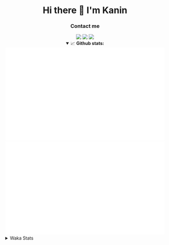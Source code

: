 <div align="center">
 <h1>Hi there 👋 I'm Kanin</h1>
 <h3>Contact me</h3>
 <a href="mailto:im@kanin.dev"><img src="https://img.shields.io/badge/gmail-%23D14836.svg?&style=for-the-badge&logo=gmail&logoColor=white"/></a>
 <a href="https://twitter.com/KaninDev"><img src="https://img.shields.io/badge/twitter-%231DA1F2.svg?&style=for-the-badge&logo=twitter&logoColor=white"/></a>
 <a href="https://www.linkedin.com/in/KaninDev"><img src="https://img.shields.io/badge/linkedin-%230077B5.svg?&style=for-the-badge&logo=linkedin&logoColor=white"/></a>
<details open>
  <summary>📈 <b>Github stats:</b></summary>
  <img src="https://github.com/Kanin/Kanin/blob/master/scripts/GitHubStats/generated/overview.svg"/>
  <img src="https://github.com/Kanin/Kanin/blob/master/scripts/GitHubStats/generated/languages.svg"/>
</details>
</div>

<details>
 <summary>Waka Stats</summary>

<!--START_SECTION:waka-->
![Profile Views](http://img.shields.io/badge/Profile%20Views-36-blue)

![Lines of code](https://img.shields.io/badge/From%20Hello%20World%20I%27ve%20Written-787044%20lines%20of%20code-blue)

**🐱 My Github Data** 

> 🏆 311 Contributions in the Year 2020
 > 
> 📦 6.9 kB Used in Github's Storage 
 > 
> 🚫 Not Opted to Hire
 > 
> 📜 7 Public Repositories
 > 
> 🔑 3 Private Repositories 

**I'm an Early 🐤** 

```text
🌞 Morning    87 commits     ██████░░░░░░░░░░░░░░░░░░░   24.58% 
🌆 Daytime    123 commits    ████████░░░░░░░░░░░░░░░░░   34.75% 
🌃 Evening    80 commits     █████░░░░░░░░░░░░░░░░░░░░   22.6% 
🌙 Night      64 commits     ████░░░░░░░░░░░░░░░░░░░░░   18.08%

```
📅 **I'm Most Productive on Sunday** 

```text
Monday       61 commits     ████░░░░░░░░░░░░░░░░░░░░░   17.23% 
Tuesday      44 commits     ███░░░░░░░░░░░░░░░░░░░░░░   12.43% 
Wednesday    51 commits     ███░░░░░░░░░░░░░░░░░░░░░░   14.41% 
Thursday     34 commits     ██░░░░░░░░░░░░░░░░░░░░░░░   9.6% 
Friday       43 commits     ███░░░░░░░░░░░░░░░░░░░░░░   12.15% 
Saturday     46 commits     ███░░░░░░░░░░░░░░░░░░░░░░   12.99% 
Sunday       75 commits     █████░░░░░░░░░░░░░░░░░░░░   21.19%

```


📊 **This Week I Spent My Time On** 

```text
⌚︎ Time Zone: America/New_York

💬 Programming Languages: 
SCSS                     10 hrs 10 mins      ██████████░░░░░░░░░░░░░░░   41.62% 
JSON                     6 hrs 24 mins       ██████░░░░░░░░░░░░░░░░░░░   26.22% 
Python                   5 hrs 34 mins       █████░░░░░░░░░░░░░░░░░░░░   22.83% 
JavaScript               1 hr 48 mins        █░░░░░░░░░░░░░░░░░░░░░░░░   7.39% 
Log File                 7 mins              ░░░░░░░░░░░░░░░░░░░░░░░░░   0.51%

🔥 Editors: 
IntelliJ                 18 hrs 30 mins      ███████████████████░░░░░░   75.77% 
PyCharm                  5 hrs 55 mins       ██████░░░░░░░░░░░░░░░░░░░   24.23%

🐱‍💻 Projects: 
Discord-chat-replica     8 hrs 2 mins        ████████░░░░░░░░░░░░░░░░░   32.92% 
Kanin                    7 hrs 48 mins       ████████░░░░░░░░░░░░░░░░░   31.95% 
Naila.py                 3 hrs 48 mins       ████░░░░░░░░░░░░░░░░░░░░░   15.58% 
My Theme                 2 hrs 38 mins       ██░░░░░░░░░░░░░░░░░░░░░░░   10.79% 
DenBot                   1 hr 41 mins        █░░░░░░░░░░░░░░░░░░░░░░░░   6.93%

💻 Operating System: 
Linux                    21 hrs 47 mins      ██████████████████████░░░   89.21% 
Windows                  2 hrs 38 mins       ██░░░░░░░░░░░░░░░░░░░░░░░   10.79%

```

**I Mostly Code in Python** 

```text
Python                   17 repos            ███████████████████░░░░░░   77.27% 
JavaScript               2 repos             ██░░░░░░░░░░░░░░░░░░░░░░░   9.09% 
Kotlin                   1 repo              █░░░░░░░░░░░░░░░░░░░░░░░░   4.55% 
HTML                     1 repo              █░░░░░░░░░░░░░░░░░░░░░░░░   4.55% 
Java                     1 repo              █░░░░░░░░░░░░░░░░░░░░░░░░   4.55%

```


**Timeline**

![Chart not found](https://github.com/Kanin/Kanin/blob/master/charts/bar_graph.png) 


<!--END_SECTION:waka-->
</details>
